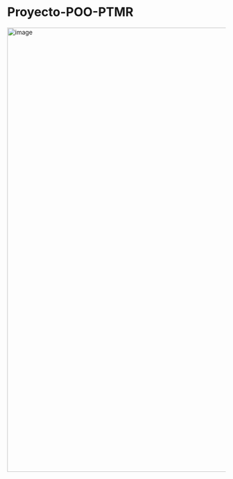 # Proyecto-POO-PTMR
<img width="1024" height="1024" alt="image" src="https://github.com/user-attachments/assets/fb391a9d-2016-4e3f-9a63-4f54f61ef585" />
